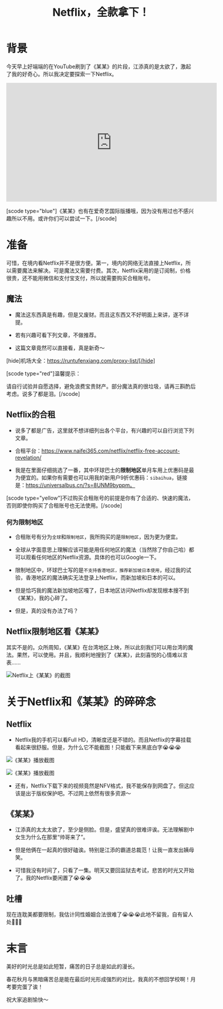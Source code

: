 ﻿---
published: 2024-10-06T21:06:00.000Z
title: Netflix，全款拿下！
slug: netflixquankuannaxia
description: 背景今天早上好端端的在YouTube刷到了某某的片段，江添真
tags: [随笔]
featured: false
draft: false
excerpt: 背景今天早上好端端的在YouTube刷到了某某的片段，江添真的是太欲了，激起了我的好奇心。所以我决定要探索一下Netflix。scodetypeblue某某也有在爱奇艺国际版播哦，因为没有用过也不感兴
---

# 背景

今天早上好端端的在YouTube刷到了《某某》的片段，江添真的是太欲了，激起了我的好奇心。所以我决定要探索一下Netflix。



<iframe width="560" height="315" src="https://www.youtube.com/embed/dajxELy4Scw?si=ZfbMJXyMMf_IBTqu" title="YouTube video player" frameborder="0" allow="accelerometer; autoplay; clipboard-write; encrypted-media; gyroscope; picture-in-picture; web-share" referrerpolicy="strict-origin-when-cross-origin" allowfullscreen></iframe>



[scode type="blue"]《某某》也有在爱奇艺国际版播哦，因为没有用过也不感兴趣所以不用。或许你们可以尝试一下。[/scode]



# 准备

可惜，在境内看Netflix并不是很方便。第一，境内的网络无法直接上Netflix，所以需要魔法来解决。可是魔法又需要付费。其次，Netflix采用的是订阅制，价格很贵，还不能用微信和支付宝支付，所以就需要购买合租账号。



## 魔法

- 魔法这东西真是有趣，但是又废财。而且这东西又不好明面上来讲，遂不详提。

- 若有兴趣可看下列文章，不做推荐。

- 这篇文章竟然可以直接看，真是新奇～



[hide]机场大全：https://runtufenxiang.com/proxy-list/[/hide]



[scode type="red"]温馨提示：

请自行试验并自愿选择，避免浪费宝贵财产。部分魔法真的很垃圾，请再三斟酌后考虑。说多了都是泪。[/scode]



## Netflix的合租

- 说多了都是广告，这里就不想详细列出各个平台，有兴趣的可以自行浏览下列文章。

- 合租平台：https://www.naifei365.com/netflix/netflix-free-account-revelation/

- 我是在里面仔细挑选了一番，其中环球巴士的**限制地区**单月车用上优惠码是最为便宜的。如果你有需要也可以用我的新用户9折优惠码：`sibaihua`，链接是：https://universalbus.cn/?s=8UNM9byppm。



[scode type="yellow"]不过购买合租账号的前提是你有了合适的、快速的魔法，否则即使你购买了合租账号也无法使用。[/scode]



### 何为限制地区

- 合租账号有分为`全球`和`限制地区`，我所购买的是`限制地区`，因为更为便宜。

- 全球从字面意思上理解应该可能是用任何地区的魔法（当然除了你自己哈）都可以观看任何地区的Netflix资源。具体的也可以Google一下。

- 限制地区中，环球巴士写的是`不支持香港地区，推荐新加坡日本使用`，经过我的试验，香港地区的魔法确实无法登录上Netflix，而新加坡和日本的可以。

- 但是恰巧我的魔法新加坡地区嘎了，日本地区访问Netflix却发现根本搜不到《某某》，我的心碎了。

- 但是，真的没有办法了吗？



## Netflix限制地区看《某某》

其实不是的。众所周知，《某某》在台湾地区上映，所以此刻我们可以用台湾的魔法。果然，可以使用。并且，我顺利地搜到了《某某》，此刻喜悦的心情难以言表……

![Netflix上《某某》的截图](https://blog.cll.tw/usr/uploads/2025/08/385949028.png)



# 关于Netflix和《某某》的碎碎念

## Netflix

- Netflix我的手机可以看Full HD，清晰度还是不错的。而且Netflix的字幕挂载看起来很舒服。但是，为什么它不能截图！只能截下来黑底白字😭😭😭



![《某某》播放截图](https://blog.cll.tw/usr/uploads/2025/08/805539141.png)

![《某某》播放截图](https://blog.cll.tw/usr/uploads/2025/08/3506271155.png)



- 还有，Netflix下载下来的视频竟然是NFV格式，我不能保存到网盘了。但这应该是出于版权保护吧。不过网上依然有很多资源～



## 《某某》

- 江添真的太太太欲了，至少是侧脸。但是，盛望真的很难评诶。无法理解剧中女生为什么在那里“帅哥来了”。

- 但是他俩在一起真的很好磕诶。特别是江添的霸道总裁范！让我一直发出姨母笑。

- 可惜我没有时间了，只看了一集。明天又要回监狱去考试，悲苦的时光又开始了。我的Netflix要闲置了😭😭😭



## 吐槽

现在连耽美都要限制，我估计同性婚姻合法很难了😭😭😭此地不留我，自有留人处🤡🤡🤡



# 末言

美好的时光总是如此短暂，痛苦的日子总是如此的漫长。



春花秋月与黑暗痛苦总是能在最后时光形成强烈的对比，我真的不想回学校啊！月考要完蛋了诶！



祝大家追剧愉快～
